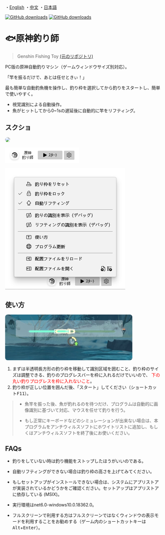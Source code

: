 ・[English](README.en.md) ・[中文](README.md) ・[日本語](README.jp.md)

[![GitHub downloads](https://img.shields.io/github/downloads/genshin-matrix/genshin-fishing-toy/total)](https://github.com/emako/genshin-fishing-toy/releases)
[![GitHub downloads](https://img.shields.io/github/downloads/genshin-matrix/genshin-fishing-toy/latest/total)](https://github.com/emako/genshin-fishing-toy/releases)

# 🐟原神釣り師

> Genshin Fishing Toy [(元のリポジトリ)](https://github.com/babalae/genshin-fishing-toy)

PC版の原神自動釣りマシン（ゲームウィンドウサイズ別対応）。

「竿を振るだけで、あとは任せときぃ！」

最も簡単な自動釣魚機を操作し、釣り枠を選択してから釣りをスタートし、簡単で使いやすく。

* 視覚識別による自動操作。
* 魚がヒットしてから0~1sの遅延後に自動的に竿をリフティング。

## スクショ

<img src="/src/GenshinFishingToy/Resources/demo.gif" style="zoom:100%;border 0px solid white;border-radius:10px" />

![](assets/image1.jp.png)

![](assets/image2.jp.png)

## 使い方

<img src="src/GenshinFishingToy/Resources/demo.png" alt="demo" style="zoom:80%;border 0px solid white;border-radius:10px" />

1. まずは半透明長方形の釣り枠を移動して識別区域を囲むこと、釣り枠のサイズは調整できる、釣りのプログレスバーを枠に入れるだけでいいので、<font color='red'> 下の丸い釣りプログレスを枠に入れないこと</font>。
2. 釣り枠が正しい位置を囲んだ後、「スタート」してください（ショートカット<kbd>F11</kbd>）。

> - 魚竿を振った後、魚が釣れるのを待つだけ、プログラムは自動的に画像識別に基づいて対応、マウスを任せて釣りを行う。
>
> - もし正常にキーボードなどのシミュレーションが出来ない場合は、本プログラムをアンチウィルスソフトにホワイトリストに追加し、もしくはアンチウィルスソフトを終了後にお使いください。

## FAQs
- 釣りをしていない時は釣り機能をストップしたほうがいいのである。
- 自動リフティングができない場合は釣り枠の高さを上げてみてください。
- もしセットアップがインストールできない場合は、システムにアプリストアが実装されているかどうかをご確認ください。セットアップはアプリストアに依存している (MSIX)。
- 実行環境はnet6.0-windows10.0.18362.0。

- フルスクリーンで利用する方はフルスクリーンではなくウィンドウの表示モードを利用することをお勧めする（ゲーム内のショートカットキーは<kbd>Alt</kbd>+<kbd>Enter</kbd>）。
